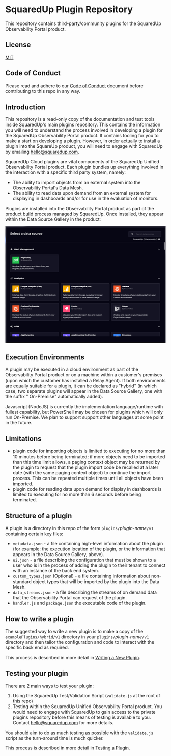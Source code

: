 # SquaredUp Plugin Repository

This repository contains third-party/community plugins for the SquaredUp Observability Portal product.

## License

[MIT](https://choosealicense.com/licenses/mit/)

## Code of Conduct

Please read and adhere to our [Code of Conduct](./CODE_OF_CONDUCT.md) document before contributing to this repo in any way.

## Introduction

This repository is a read-only copy of the documentation and test tools inside SquaredUp's main plugins repository. This contains the
information you will need to understand the process involved in developing a plugin for the SquaredUp Observability Portal product.
It contains tooling for you to make a start on developing a plugin. However, in order actually to install a plugin into the SquareUp
product, you will need to engage with SquaredUp by emailing hello@squaredup.com.

SquaredUp Cloud plugins are vital components of the SquaredUp Unified Observability Portal product. Each 
plugin bundles up everything involved in the interaction with a specific third party system, namely:

- The ability to import objects from an external system into the Observability Portal's Data Mesh.
- The ability to read data upon demand from an external system for displaying in dashboards and/or for use in the evaluation of monitors.

Plugins are installed into the Observability Portal product as part of the product build process managed by SquaredUp. Once installed, they appear within the Data Source Gallery in the product:

![DataSourceGallery](docs/images/DataSourceGallery.jpg)

## Execution Environments

A plugin may be executed in a cloud environment as part of the Observability Portal product or on a machine within a customer's premises (upon which the customer has installed a Relay Agent). If both environments are equally suitable for a plugin, it can
be declared as "hybrid" (in which case, two separate plugins will appear in the Data Source Gallery, one with the suffix
" On-Premise" automatically added).

Javascript (NodeJS) is currently the implementation language/runtime with fullest capability, but PowerShell may be chosen for plugins which will only run On-Premise. We plan to support support other languages at some point in the future.

## Limitations

- plugin code for importing objects is limited to executing for no more than 10 minutes before being terminated; if more objects need to be imported than this time limit allows, a paging context object may be returned by the plugin to request that the plugin import code be recalled at a later date (with the same paging context object) to continue the import process. This can be repeated multiple times until all objects have been imported.
- plugin code for reading data upon demand for display in dashboards is limited to executing for no more than 6 seconds before being terminated.

## Structure of a plugin

A plugin is a directory in this repo of the form `plugins/`_plugin-name_`/v1` containing certain key files:
- `metadata.json` - a file containing high-level information about the plugin (for example: the execution location of the plugin, or the information that appears in the Data Source Gallery, above).
- `ui.json` - a file describing the configuration that must be shown to a user who is in the process of adding the plugin to their tenant to connect with an instance of the back end system.
- `custom_types.json` (Optional) - a file containing information about non-standard object types that will be imported by the plugin into the Data Mesh.
- `data_streams.json` - a file describing the streams of on demand data that the Observability Portal can request of the plugin.
- `handler.js` and `package.json` the executable code of the plugin.

## How to write a plugin

The suggested way to write a new plugin is to make a copy of the `examplePlugins/hybrid/v1` directory in your `plugins/`_plugin-name_`/v1` directory and then tailor the configuration and code to interact with the specific back end as required.

This process is described in more detail in [Writing a New Plugin](docs/writingANewPlugin.md).

## Testing your plugin

There are 2 main ways to test your plugin:

1. Using the SquaredUp Test/Validation Script (`validate.js` at the root of this repo)
2. Testing within the SquaredUp Unified Observability Portal product. You would need to engage with SquaredUp to gain access to the private plugins repository before this means of testing is available to you. Contact hello@squaredup.com for more details.

You should aim to do as much testing as possible with the `validate.js` script as the turn-around time is much quicker.

This process is described in more detail in [Testing a Plugin](docs/testingAPlugin.md).
